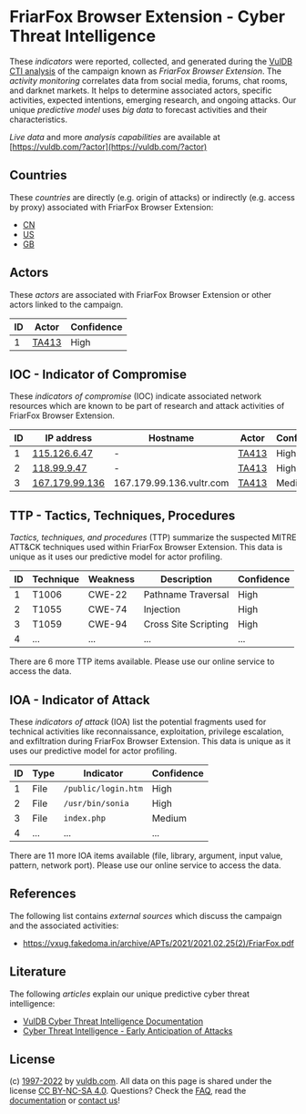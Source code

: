 # FriarFox Browser Extension - Cyber Threat Intelligence

These _indicators_ were reported, collected, and generated during the [VulDB CTI analysis](https://vuldb.com/?kb.cti) of the campaign known as _FriarFox Browser Extension_. The _activity monitoring_ correlates data from social media, forums, chat rooms, and darknet markets. It helps to determine associated actors, specific activities, expected intentions, emerging research, and ongoing attacks. Our unique _predictive model_ uses _big data_ to forecast activities and their characteristics.

_Live data_ and more _analysis capabilities_ are available at [https://vuldb.com/?actor](https://vuldb.com/?actor)

## Countries

These _countries_ are directly (e.g. origin of attacks) or indirectly (e.g. access by proxy) associated with FriarFox Browser Extension:

* [CN](https://vuldb.com/?country.cn)
* [US](https://vuldb.com/?country.us)
* [GB](https://vuldb.com/?country.gb)

## Actors

These _actors_ are associated with FriarFox Browser Extension or other actors linked to the campaign.

ID | Actor | Confidence
-- | ----- | ----------
1 | [TA413](https://vuldb.com/?actor.ta413) | High

## IOC - Indicator of Compromise

These _indicators of compromise_ (IOC) indicate associated network resources which are known to be part of research and attack activities of FriarFox Browser Extension.

ID | IP address | Hostname | Actor | Confidence
-- | ---------- | -------- | ----- | ----------
1 | [115.126.6.47](https://vuldb.com/?ip.115.126.6.47) | - | [TA413](https://vuldb.com/?actor.ta413) | High
2 | [118.99.9.47](https://vuldb.com/?ip.118.99.9.47) | - | [TA413](https://vuldb.com/?actor.ta413) | High
3 | [167.179.99.136](https://vuldb.com/?ip.167.179.99.136) | 167.179.99.136.vultr.com | [TA413](https://vuldb.com/?actor.ta413) | Medium

## TTP - Tactics, Techniques, Procedures

_Tactics, techniques, and procedures_ (TTP) summarize the suspected MITRE ATT&CK techniques used within FriarFox Browser Extension. This data is unique as it uses our predictive model for actor profiling.

ID | Technique | Weakness | Description | Confidence
-- | --------- | -------- | ----------- | ----------
1 | T1006 | CWE-22 | Pathname Traversal | High
2 | T1055 | CWE-74 | Injection | High
3 | T1059 | CWE-94 | Cross Site Scripting | High
4 | ... | ... | ... | ...

There are 6 more TTP items available. Please use our online service to access the data.

## IOA - Indicator of Attack

These _indicators of attack_ (IOA) list the potential fragments used for technical activities like reconnaissance, exploitation, privilege escalation, and exfiltration during FriarFox Browser Extension. This data is unique as it uses our predictive model for actor profiling.

ID | Type | Indicator | Confidence
-- | ---- | --------- | ----------
1 | File | `/public/login.htm` | High
2 | File | `/usr/bin/sonia` | High
3 | File | `index.php` | Medium
4 | ... | ... | ...

There are 11 more IOA items available (file, library, argument, input value, pattern, network port). Please use our online service to access the data.

## References

The following list contains _external sources_ which discuss the campaign and the associated activities:

* https://vxug.fakedoma.in/archive/APTs/2021/2021.02.25(2)/FriarFox.pdf

## Literature

The following _articles_ explain our unique predictive cyber threat intelligence:

* [VulDB Cyber Threat Intelligence Documentation](https://vuldb.com/?kb.cti)
* [Cyber Threat Intelligence - Early Anticipation of Attacks](https://www.scip.ch/en/?labs.20201022)

## License

(c) [1997-2022](https://vuldb.com/?kb.changelog) by [vuldb.com](https://vuldb.com/?kb.about). All data on this page is shared under the license [CC BY-NC-SA 4.0](https://creativecommons.org/licenses/by-nc-sa/4.0/). Questions? Check the [FAQ](https://vuldb.com/?kb.faq), read the [documentation](https://vuldb.com/?kb) or [contact us](https://vuldb.com/?contact)!
